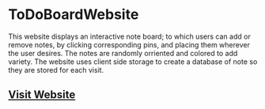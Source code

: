# ToDoBoardWebsite
This website displays an interactive note board; to which users can add or remove notes, by clicking corresponding pins, and placing them wherever the user desires. The notes are randomly orriented and colored to add variety. The website uses client side storage to create a database of note so they are stored for each visit.

## [Visit Website](https://levi-b4.github.io/noteBoard/index.html)
